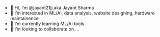 - 👋 Hi, I’m @jayant21jj aka Jayant Sharma
- 👀 I’m interested in ML/AI, data analysis, website designing, hardware maintainence 
- 🌱 I’m currently learning ML/AI tools
- 💞️ I’m looking to collaborate on ...


<!---
jayant21jj/jayant21jj is a ✨ special ✨ repository because its `README.md` (this file) appears on your GitHub profile.
You can click the Preview link to take a look at your changes.
--->
